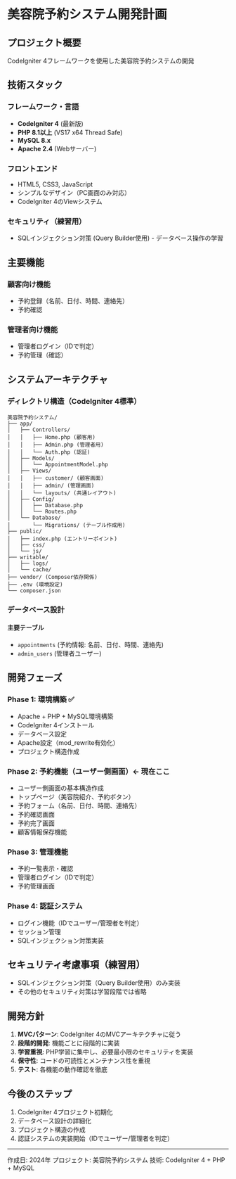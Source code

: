 # 美容院予約システム開発計画

## プロジェクト概要
CodeIgniter 4フレームワークを使用した美容院予約システムの開発

## 技術スタック

### フレームワーク・言語
- **CodeIgniter 4** (最新版)
- **PHP 8.1以上** (VS17 x64 Thread Safe)
- **MySQL 8.x**
- **Apache 2.4** (Webサーバー)

### フロントエンド
- HTML5, CSS3, JavaScript
- シンプルなデザイン（PC画面のみ対応）
- CodeIgniter 4のViewシステム

### セキュリティ（練習用）
- SQLインジェクション対策 (Query Builder使用) - データベース操作の学習

## 主要機能

### 顧客向け機能
- 予約登録（名前、日付、時間、連絡先）
- 予約確認

### 管理者向け機能
- 管理者ログイン（IDで判定）
- 予約管理（確認）

## システムアーキテクチャ

### ディレクトリ構造（CodeIgniter 4標準）
```
美容院予約システム/
├── app/
│   ├── Controllers/
│   │   ├── Home.php (顧客用)
│   │   ├── Admin.php (管理者用)
│   │   └── Auth.php (認証)
│   ├── Models/
│   │   └── AppointmentModel.php
│   ├── Views/
│   │   ├── customer/ (顧客画面)
│   │   ├── admin/ (管理画面)
│   │   └── layouts/ (共通レイアウト)
│   ├── Config/
│   │   ├── Database.php
│   │   └── Routes.php
│   └── Database/
│       └── Migrations/ (テーブル作成用)
├── public/
│   ├── index.php (エントリーポイント)
│   ├── css/
│   └── js/
├── writable/
│   ├── logs/
│   └── cache/
├── vendor/ (Composer依存関係)
├── .env (環境設定)
└── composer.json
```

### データベース設計

#### 主要テーブル
- `appointments` (予約情報: 名前、日付、時間、連絡先)
- `admin_users` (管理者ユーザー)

## 開発フェーズ

### Phase 1: 環境構築 ✅
- Apache + PHP + MySQL環境構築
- CodeIgniter 4インストール
- データベース設定
- Apache設定（mod_rewrite有効化）
- プロジェクト構造作成

### Phase 2: 予約機能（ユーザー側画面）← **現在ここ**
- ユーザー側画面の基本構造作成
- トップページ（美容院紹介、予約ボタン）
- 予約フォーム（名前、日付、時間、連絡先）
- 予約確認画面
- 予約完了画面
- 顧客情報保存機能

### Phase 3: 管理機能
- 予約一覧表示・確認
- 管理者ログイン（IDで判定）
- 予約管理画面

### Phase 4: 認証システム
- ログイン機能（IDでユーザー/管理者を判定）
- セッション管理
- SQLインジェクション対策実装

## セキュリティ考慮事項（練習用）

- SQLインジェクション対策（Query Builder使用）のみ実装
- その他のセキュリティ対策は学習段階では省略

## 開発方針

1. **MVCパターン**: CodeIgniter 4のMVCアーキテクチャに従う
2. **段階的開発**: 機能ごとに段階的に実装
3. **学習重視**: PHP学習に集中し、必要最小限のセキュリティを実装
4. **保守性**: コードの可読性とメンテナンス性を重視
5. **テスト**: 各機能の動作確認を徹底

## 今後のステップ

1. CodeIgniter 4プロジェクト初期化
2. データベース設計の詳細化
3. プロジェクト構造の作成
4. 認証システムの実装開始（IDでユーザー/管理者を判定）

---
作成日: 2024年
プロジェクト: 美容院予約システム
技術: CodeIgniter 4 + PHP + MySQL
